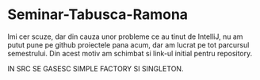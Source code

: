 # Seminar-Tabusca-Ramona

Imi cer scuze, dar din cauza unor probleme ce au tinut de IntelliJ, nu am putut pune pe github proiectele pana acum, dar am lucrat pe tot parcursul semestrului. Din acest motiv am schimbat si link-ul initial pentru repository.


IN SRC SE GASESC SIMPLE FACTORY SI SINGLETON.

